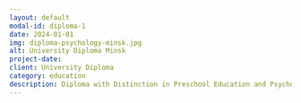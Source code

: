 ```yaml
---
layout: default
modal-id: diploma-1
date: 2024-01-01
img: diploma-psychology-minsk.jpg
alt: University Diploma Minsk
project-date: 
client: University Diploma
category: education
description: Diploma with Distinction in Preschool Education and Psychology and Applied Psychology.
---
```

